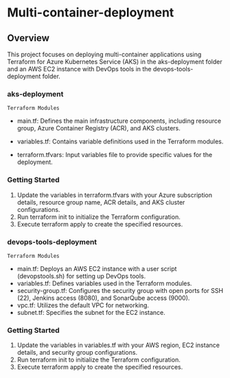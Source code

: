 # Multi-container-deployment 

## Overview
This project focuses on deploying multi-container applications using Terraform for Azure Kubernetes Service (AKS) in the aks-deployment folder and an AWS EC2 instance with DevOps tools in the devops-tools-deployment folder.

### aks-deployment

`Terraform Modules`

* main.tf: Defines the main infrastructure components, including resource group, Azure Container Registry (ACR), and AKS clusters.
* variables.tf: Contains variable definitions used in the Terraform modules.

* terraform.tfvars: Input variables file to provide specific values for the deployment.

### Getting Started

1. Update the variables in terraform.tfvars with your Azure subscription details, resource group name, ACR details, and AKS cluster configurations.
2. Run terraform init to initialize the Terraform configuration.
3. Execute terraform apply to create the specified resources.

### devops-tools-deployment
`Terraform Modules`
* main.tf: Deploys an AWS EC2 instance with a user script (devopstools.sh) for setting up DevOps tools.
* variables.tf: Defines variables used in the Terraform modules.
* security-group.tf: Configures the security group with open ports for SSH (22), Jenkins access (8080), and SonarQube access (9000).
* vpc.tf: Utilizes the default VPC for networking.
* subnet.tf: Specifies the subnet for the EC2 instance.

### Getting Started

1. Update the variables in variables.tf with your AWS region, EC2 instance details, and security group configurations.
2. Run terraform init to initialize the Terraform configuration.
3. Execute terraform apply to create the specified resources.

<!-- ### Security Considerations
1. Ensure that sensitive information such as access keys, secrets, and passwords are stored securely and not exposed in the codebase.
2. Review and customize security group settings based on your organization's security policies.

### Maintenance
1. Regularly check for updates to Terraform modules and providers.
2. Monitor the infrastructure components for any changes in requirements or configurations.

### Contributing
Feel free to contribute to the project by submitting issues or pull requests. Your feedback and collaboration are highly appreciated! -->
